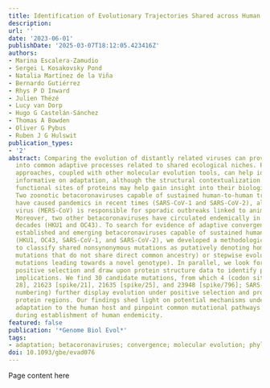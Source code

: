 ```yaml
---
title: Identification of Evolutionary Trajectories Shared across Human Betacoronaviruses
description:
url: ''
date: '2023-06-01'
publishDate: '2025-03-07T18:12:05.423416Z'
authors:
- Marina Escalera-Zamudio
- Sergei L Kosakovsky Pond
- Natalia Martı́nez de la Viña
- Bernardo Gutiérrez
- Rhys P D Inward
- Julien Thézé
- Lucy van Dorp
- Hugo G Castelán-Sánchez
- Thomas A Bowden
- Oliver G Pybus
- Ruben J G Hulswit
publication_types:
- '2'
abstract: Comparing the evolution of distantly related viruses can provide insights
  into common adaptive processes related to shared ecological niches. Phylogenetic
  approaches, coupled with other molecular evolution tools, can help identify mutations
  informative on adaptation, although the structural contextualization of these to
  functional sites of proteins may help gain insight into their biological properties.
  Two zoonotic betacoronaviruses capable of sustained human-to-human transmission
  have caused pandemics in recent times (SARS-CoV-1 and SARS-CoV-2), although a third
  virus (MERS-CoV) is responsible for sporadic outbreaks linked to animal infections.
  Moreover, two other betacoronaviruses have circulated endemically in humans for
  decades (HKU1 and OC43). To search for evidence of adaptive convergence between
  established and emerging betacoronaviruses capable of sustained human-to-human transmission
  (HKU1, OC43, SARS-CoV-1, and SARS-CoV-2), we developed a methodological pipeline
  to classify shared nonsynonymous mutations as putatively denoting homoplasy (repeated
  mutations that do not share direct common ancestry) or stepwise evolution (sequential
  mutations leading towards a novel genotype). In parallel, we look for evidence of
  positive selection and draw upon protein structure data to identify potential biological
  implications. We find 30 candidate mutations, from which 4 (codon sites 18121 [nsp14/residue
  28], 21623 [spike/21], 21635 [spike/25], and 23948 [spike/796]; SARS-CoV-2 genome
  numbering) further display evolution under positive selection and proximity to functional
  protein regions. Our findings shed light on potential mechanisms underlying betacoronavirus
  adaptation to the human host and pinpoint common mutational pathways that may occur
  during establishment of human endemicity.
featured: false
publication: '*Genome Biol Evol*'
tags:
- adaptation; betacoronaviruses; convergence; molecular evolution; phylogenomics
doi: 10.1093/gbe/evad076
---
```


Page content here